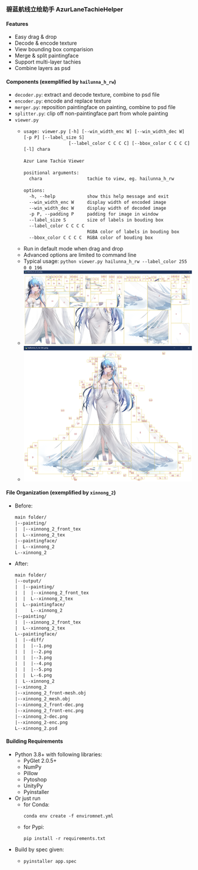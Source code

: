 ### 碧蓝航线立绘助手 AzurLaneTachieHelper

#### Features

- Easy drag & drop
- Decode & encode texture
- View bounding box comparision
- Merge & split paintingface 
- Support multi-layer tachies
- Combine layers as psd

#### Components (exemplified by `hailunna_h_rw`)

- `decoder.py`: extract and decode texture, combine to psd file
- `encoder.py`: encode and replace texture
- `merger.py`: reposition paintingface on painting, combine to psd file
- `splitter.py`: clip off non-paintingface part from whole painting
- `viewer.py`
  - ```shell
    usage: viewer.py [-h] [--win_width_enc W] [--win_width_dec W] [-p P] [--label_size S]
                     [--label_color C C C C] [--bbox_color C C C C] [-l] chara

    Azur Lane Tachie Viewer

    positional arguments:
      chara                 tachie to view, eg. hailunna_h_rw

    options:
      -h, --help            show this help message and exit
      --win_width_enc W     display width of encoded image
      --win_width_dec W     display width of decoded image
      -p P, --padding P     padding for image in window
      --label_size S        size of labels in bouding box
      --label_color C C C C
                            RGBA color of labels in bouding box
      --bbox_color C C C C  RGBA color of bouding box
    ```
  - Run in default mode when drag and drop
  - Advanced options are limited to command line
  - Typical usage: `python viewer.py hailunna_h_rw --label_color 255 0 0 196`
  - <img src="img/enc_view.png" width="640" />
  - <img src="img/dec_view.png" width="640" />

#### File Organization (exemplified by `xinnong_2`)

- Before:
  ```
  main folder/
  |--painting/
  |  |--xinnong_2_front_tex
  |  L--xinnong_2_tex
  |--paintingface/
  |  L--xinnong_2
  L--xinnong_2
  ```
- After:
  ```
  main folder/
  |--output/
  |  |--painting/
  |  |  |--xinnong_2_front_tex
  |  |  L--xinnong_2_tex
  |  L--paintingface/
  |     L--xinnong_2
  |--painting/
  |  |--xinnong_2_front_tex
  |  L--xinnong_2_tex
  L--paintingface/
  |  |--diff/
  |  |  |--1.png
  |  |  |--2.png
  |  |  |--3.png
  |  |  |--4.png
  |  |  |--5.png
  |  |  L--6.png
  |  L--xinnong_2
  |--xinnong_2
  |--xinnong_2_front-mesh.obj
  |--xinnong_2_mesh.obj
  |--xinnong_2_front-dec.png
  |--xinnong_2_front-enc.png
  |--xinnong_2-dec.png
  |--xinnong_2-enc.png
  L--xinnong_2.psd
  ```

#### Building Requirements

- Python 3.8+ with following libraries:
  - PyGlet 2.0.5+
  - NumPy
  - Pillow
  - Pytoshop
  - UnityPy
  - Pyinstaller
- Or just run
  - for Conda:
    ```shell
    conda env create -f enviromnet.yml
    ```
  - for Pypi:
    ```shell
    pip install -r requirements.txt
    ```
- Build by spec given:
  - ```shell
    pyinstaller app.spec
    ```